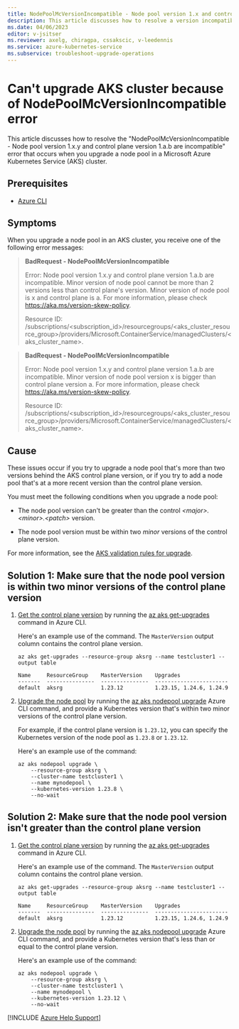 ```yaml
---
title: NodePoolMcVersionIncompatible - Node pool version 1.x and control plane version 1.y are incompatible
description: This article discusses how to resolve a version incompatibility error that occurs when you upgrade a node pool in an Azure Kubernetes Service (AKS) cluster.
ms.date: 04/06/2023
editor: v-jsitser
ms.reviewer: axelg, chiragpa, cssakscic, v-leedennis
ms.service: azure-kubernetes-service
ms.subservice: troubleshoot-upgrade-operations
---
```

# Can't upgrade AKS cluster because of NodePoolMcVersionIncompatible error

This article discusses how to resolve the "NodePoolMcVersionIncompatible - Node pool version 1.x.y and control plane version 1.a.b are incompatible" error that occurs when you upgrade a node pool in a Microsoft Azure Kubernetes Service (AKS) cluster.

## Prerequisites

- [Azure CLI](/cli/azure/install-azure-cli)

## Symptoms

When you upgrade a node pool in an AKS cluster, you receive one of the following error messages:

> **BadRequest - NodePoolMcVersionIncompatible**
>
> Error: Node pool version 1.x.y and control plane version 1.a.b are incompatible. Minor version of node pool cannot be more than 2 versions less than control plane's version. Minor version of node pool is x and control plane is a. For more information, please check <https://aka.ms/version-skew-policy>.
>
> Resource ID: /subscriptions/\<subscription_id>/resourcegroups/\<aks_cluster_resource_group>/providers/Microsoft.ContainerService/managedClusters/\<aks_cluster_name>.

> **BadRequest - NodePoolMcVersionIncompatible**
>
> Error: Node pool version 1.x.y and control plane version 1.a.b are incompatible. Minor version of node pool version x is bigger than control plane version a. For more information, please check <https://aka.ms/version-skew-policy>.
>
> Resource ID: /subscriptions/\<subscription_id>/resourcegroups/\<aks_cluster_resource_group>/providers/Microsoft.ContainerService/managedClusters/\<aks_cluster_name>.

## Cause

These issues occur if you try to upgrade a node pool that's more than two versions behind the AKS control plane version, or if you try to add a node pool that's at a more recent version than the control plane version.

You must meet the following conditions when you upgrade a node pool:

- The node pool version can't be greater than the control *\<major>.\<minor>.\<patch>* version.

- The node pool version must be within two *minor* versions of the control plane version.

For more information, see the [AKS validation rules for upgrade](/azure/aks/use-multiple-node-pools#validation-rules-for-upgrades).

## Solution 1: Make sure that the node pool version is within two minor versions of the control plane version

1. [Get the control plane version](/azure/aks/tutorial-kubernetes-upgrade-cluster#get-available-cluster-versions) by running the [az aks get-upgrades](/cli/azure/aks#az-aks-get-upgrades) command in Azure CLI.

    Here's an example use of the command. The `MasterVersion` output column contains the control plane version.

    ```azurecli
    az aks get-upgrades --resource-group aksrg --name testcluster1 --output table  
    ```

    ```output
    Name     ResourceGroup    MasterVersion    Upgrades
    -------  ---------------  ---------------  -----------------------
    default  aksrg            1.23.12          1.23.15, 1.24.6, 1.24.9
    ```

2. [Upgrade the node pool](/azure/aks/use-multiple-node-pools#upgrade-a-node-pool) by running the [az aks nodepool upgrade](/cli/azure/aks/nodepool#az-aks-nodepool-upgrade) Azure CLI command, and provide a Kubernetes version that's within two minor versions of the control plane version.

    For example, if the control plane version is `1.23.12`, you can specify the Kubernetes version of the node pool as `1.23.8` or `1.23.12`.

    Here's an example use of the command:

    ```azurecli
    az aks nodepool upgrade \
        --resource-group aksrg \
        --cluster-name testcluster1 \
        --name mynodepool \
        --kubernetes-version 1.23.8 \
        --no-wait
    ```

## Solution 2: Make sure that the node pool version isn't greater than the control plane version

1. [Get the control plane version](/azure/aks/tutorial-kubernetes-upgrade-cluster#get-available-cluster-versions) by running the [az aks get-upgrades](/cli/azure/aks#az-aks-get-upgrades) command in Azure CLI.

    Here's an example use of the command. The `MasterVersion` output column contains the control plane version.

    ```azurecli
    az aks get-upgrades --resource-group aksrg --name testcluster1 --output table  
    ```

    ```output
    Name     ResourceGroup    MasterVersion    Upgrades
    -------  ---------------  ---------------  -----------------------
    default  aksrg            1.23.12          1.23.15, 1.24.6, 1.24.9
    ```

2. [Upgrade the node pool](/azure/aks/use-multiple-node-pools#upgrade-a-node-pool) by running the [az aks nodepool upgrade](/cli/azure/aks/nodepool#az-aks-nodepool-upgrade) Azure CLI command, and provide a Kubernetes version that's less than or equal to the control plane version.

    Here's an example use of the command:

    ```azurecli
    az aks nodepool upgrade \
        --resource-group aksrg \
        --cluster-name testcluster1 \
        --name mynodepool \
        --kubernetes-version 1.23.12 \
        --no-wait
    ```

[!INCLUDE [Azure Help Support](../../includes/azure-help-support.md)]
